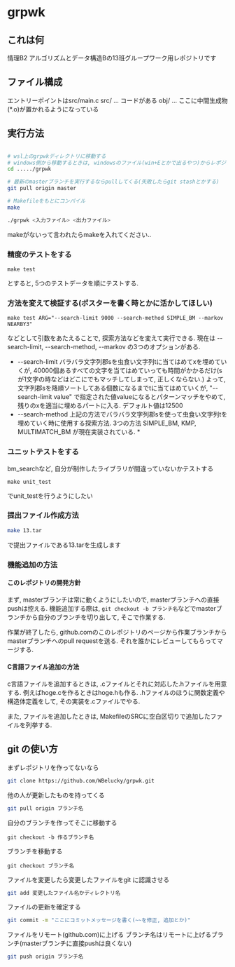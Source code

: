 # grpwk

## これは何
情理B2 アルゴリズムとデータ構造Bの13班グループワーク用レポジトリです

## ファイル構成

エントリーポイントはsrc/main.c
src/ ... コードがある
obj/ ... ここに中間生成物(\*.o)が置かれるようになっている

## 実行方法
```bash

# wsl上のgrpwkディレクトリに移動する
# windows側から移動するときは, windowsのファイル(win+Eとかで出るやつ)からレポジトリのファイルまで移動してCtrl+L => wsl => Enterで行くと速い
cd ...../grpwk 

# 最新のmasterブランチを実行するならpullしてくる(失敗したらgit stashとかする)
git pull origin master

# Makefileをもとにコンパイル
make

./grpwk <入力ファイル> <出力ファイル>
```
makeがないって言われたらmakeを入れてください..

### 精度のテストをする
```
make test
```
とすると, 5つのテストデータを順にテストする.

### 方法を変えて検証する(ポスターを書く時とかに活かしてほしい)
```
make test ARG="--search-limit 9000 --search-method SIMPLE_BM --markov NEARBY3"
```
などとして引数をあたえることで, 探索方法などを変えて実行できる. 現在は
--search-limit, --search-method, --markov の3つのオプションがある.

* --search-limit
    バラバラ文字列郡sを虫食い文字列tに当てはめてxを埋めていくが, 40000個あるすべての文字を当てはめていっても時間がかかるだけ(sが1文字の時などはどこにでもマッチしてしまって, 正しくならない.)
    よって, 文字列郡sを降順ソートしてある個数になるまでtに当てはめていくが, "--search-limit value" で指定された値valueになるとパターンマッチをやめて, 残りのxを適当に埋めるパートに入る.
    デフォルト値は12500
* --search-method
    上記の方法でバラバラ文字列郡sを使って虫食い文字列tを埋めていく時に使用する探索方法.
    3つの方法 SIMPLE_BM, KMP, MULTIMATCH_BM が現在実装されている.
    * 

### ユニットテストをする 
bm_searchなど, 自分が制作したライブラリが間違っていないかテストする
```
make unit_test
```
でunit_testを行うようにしたい

### 提出ファイル作成方法
```bash
make 13.tar
```
で提出ファイルである13.tarを生成します
### 機能追加の方法

#### このレポジトリの開発方針
まず, masterブランチは常に動くようにしたいので, masterブランチへの直接pushは控える.
機能追加する際は, `git checkout -b ブランチ名`などでmasterブランチから自分のブランチを切り出して, そこで作業する.

作業が終了したら, github.comのこのレポジトリのページから作業ブランチからmasterブランチへのpull requestを送る.
それを誰かにレビューしてもらってマージする.

#### C言語ファイル追加の方法
c言語ファイルを追加するときは, .cファイルとそれに対応した.hファイルを用意する.
例えばhoge.cを作るときはhoge.hも作る. .hファイルのほうに関数定義や構造体定義をして, その実装を.cファイルでやる.

また, ファイルを追加したときは, MakefileのSRCに空白区切りで追加したファイルを列挙する.

## git の使い方

まずレポジトリを作ってないなら
```bash
git clone https://github.com/WBelucky/grpwk.git
```

他の人が更新したものを持ってくる
```bash
git pull origin ブランチ名
```

自分のブランチを作ってそこに移動する
```
git checkout -b 作るブランチ名
```

ブランチを移動する
```
git checkout ブランチ名
```

ファイルを変更したら変更したファイルをgit に認識させる
```bash
git add 変更したファイル名かディレクトリ名
```

ファイルの更新を確定する
```bash
git commit -m "ここにコミットメッセージを書く(~~を修正, 追加とか)"
```

ファイルをリモート(github.com)に上げる
ブランチ名はリモートに上げるブランチ(masterブランチに直接pushは良くない)
```bash
git push origin ブランチ名
```
